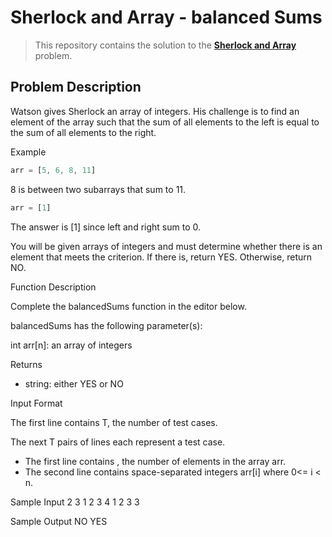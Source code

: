 # Sherlock and Array - balanced Sums

> This repository contains the solution to the **[Sherlock and Array](https://www.hackerrank.com/challenges/one-month-preparation-kit-sherlock-and-array/problem?isFullScreen=true&h_l=interview&playlist_slugs%5B%5D=preparation-kits&playlist_slugs%5B%5D=one-month-preparation-kit&playlist_slugs%5B%5D=one-month-week-two)** problem.

## Problem Description

Watson gives Sherlock an array of integers. His challenge is to find an element of the array such that the sum of all elements to the left is equal to the sum of all elements to the right.

Example

```ts
arr = [5, 6, 8, 11]
```

8 is between two subarrays that sum to 11.

```ts
arr = [1]
```

The answer is [1] since left and right sum to 0.

You will be given arrays of integers and must determine whether there is an element that meets the criterion. If there is, return YES. Otherwise, return NO.

Function Description

Complete the balancedSums function in the editor below.

balancedSums has the following parameter(s):

int arr[n]: an array of integers

Returns

- string: either YES or NO

Input Format

The first line contains T, the number of test cases.

The next T pairs of lines each represent a test case.

- The first line contains , the number of elements in the array arr.
- The second line contains  space-separated integers arr[i] where 0<= i < n.

Sample Input
2
3
1 2 3
4
1 2 3 3

Sample Output
NO
YES

